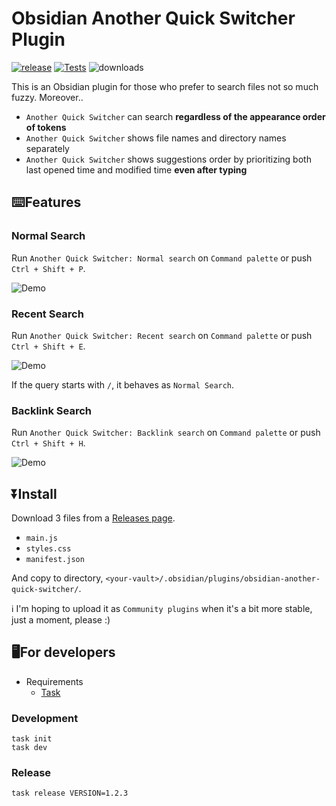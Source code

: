 # Obsidian Another Quick Switcher Plugin

[![release](https://img.shields.io/github/release/tadashi-aikawa/obsidian-another-quick-switcher.svg)](https://github.com/tadashi-aikawa/obsidian-another-quick-switcher/releases/latest)
[![Tests](https://github.com/tadashi-aikawa/obsidian-another-quick-switcher/workflows/Tests/badge.svg)](https://github.com/tadashi-aikawa/obsidian-another-quick-switcher/actions)
![downloads](https://img.shields.io/github/downloads/tadashi-aikawa/obsidian-another-quick-switcher/total)

This is an Obsidian plugin for those who prefer to search files not so much fuzzy. Moreover..

- `Another Quick Switcher` can search **regardless of the appearance order of tokens**
- `Another Quick Switcher` shows file names and directory names separately
- `Another Quick Switcher` shows suggestions order by prioritizing both last opened time and modified time **even after typing**

## ⌨️Features

### Normal Search

Run `Another Quick Switcher: Normal search` on `Command palette` or push `Ctrl + Shift + P`.

![Demo](https://raw.githubusercontent.com/tadashi-aikawa/obsidian-another-quick-switcher/master/demo/normal.gif)

### Recent Search

Run `Another Quick Switcher: Recent search` on `Command palette` or push `Ctrl + Shift + E`.

![Demo](https://raw.githubusercontent.com/tadashi-aikawa/obsidian-another-quick-switcher/master/demo/recent.gif)

If the query starts with `/`, it behaves as `Normal Search`.

### Backlink Search

Run `Another Quick Switcher: Backlink search` on `Command palette` or push `Ctrl + Shift + H`.

![Demo](https://raw.githubusercontent.com/tadashi-aikawa/obsidian-another-quick-switcher/master/demo/backlink.gif)

## ⏬Install

Download 3 files from a [Releases page].

- `main.js`
- `styles.css`
- `manifest.json`

And copy to directory, `<your-vault>/.obsidian/plugins/obsidian-another-quick-switcher/`.

ℹ I'm hoping to upload it as `Community plugins` when it's a bit more stable, just a moment, please :)

[Releases page]: https://github.com/tadashi-aikawa/obsidian-another-quick-switcher/releases/latest

## 🖥️For developers

- Requirements
  - [Task]

### Development

```console
task init
task dev
```

### Release

```console
task release VERSION=1.2.3
```

[Task]: https://github.com/go-task/task
